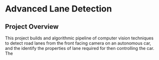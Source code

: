 # Advanced Lane Detection

## Project Overview

This project builds and algorithmic pipeline of computer vision techniques to detect road lanes from the front facing camera on an autonomous car, and the identify the properties of lane required for then controlling the car. The 

<!--stackedit_data:
eyJoaXN0b3J5IjpbMTYwMzI3MjE5OF19
-->